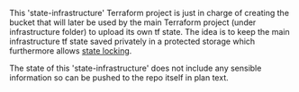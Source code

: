 This 'state-infrastructure' Terraform project is just in charge of creating the bucket that will later be used by the main Terraform project (under infrastructure folder) to upload its own tf state.
The idea is to keep the main infrastructure tf state saved privately in a protected storage which furthermore allows [state locking](https://developer.hashicorp.com/terraform/language/settings/backends/gcs).

The state of this 'state-infrastructure' does not include any sensible information so can be pushed to the repo itself in plan text.